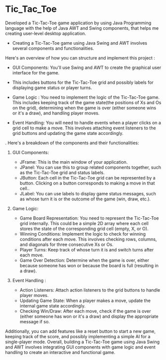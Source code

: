 # Tic_Tac_Toe

Developed a Tic-Tac-Toe game application by using Java Programming language with the help of Java AWT and Swing components, that helps me creating user-level desktop application.
 - Creating a Tic-Tac-Toe game using Java Swing and AWT involves several components and functionalities. 
  
Here's an overview of how you can structure and implement this project :
* GUI Components: You'll use Swing and AWT to create the graphical user interface for the game.
* This includes buttons for the Tic-Tac-Toe grid and possibly labels for displaying game status or player turns.

* Game Logic :
You need to implement the logic of the Tic-Tac-Toe game. This includes keeping track of the game state(the positions of Xs and Os on the grid), determining when the game is over (either someone wins or it's a draw), and handling player moves.

* Event Handling: You will need to handle events when a player clicks on a grid cell to make a move. This involves attaching event listeners to the grid buttons and updating the game state accordingly.

. Here's a breakdown of the components and their functionalities:
1. GUI Components:
     - JFrame: This is the main window of your application.
     - JPanel: You can use this to group related components together, such as the Tic-Tac-Toe grid and status labels.
     - JButton: Each cell in the Tic-Tac-Toe grid can be represented by a button. Clicking on a button corresponds to making a move in that cell..
     - JLabel: You can use labels to display game status messages, such as whose turn it is or the outcome of the game (win, draw, etc.).

2. Game Logic:
     - Game Board Representation: You need to represent the Tic-Tac-Toe grid internally. This could be a simple 2D array where each cell stores the state of the corresponding grid cell 
      (empty, X, or O).
     - Winning Conditions: Implement the logic to check for winning conditions after each move. This involves checking rows, columns, and diagonals for three consecutive Xs or Os.
     - Player Turns: Keep track of whose turn it is and switch turns after each move.
     - Game Over Detection: Determine when the game is over, either because someone has won or because the board is full (resulting in a draw).

3. Event Handling :
    - Action Listeners: Attach action listeners to the grid buttons to handle player moves.
    - Updating Game State: When a player makes a move, update the internal game state accordingly.
    - Checking Win/Draw: After each move, check if the game is over (either someone has won or it's a draw) and display the appropriate message if so.

Additionally, you can add features like a reset button to start a new game, keeping track of the score, and possibly implementing a simple AI for a single-player mode. 
Overall, building a Tic-Tac-Toe game using Java Swing and AWT involves integrating GUI components with game logic and event handling to create an interactive and functional game.








